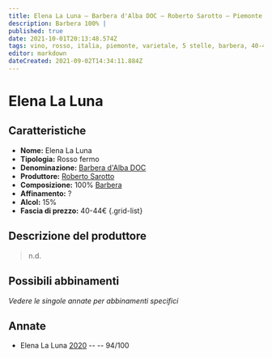 ```yaml
---
title: Elena La Luna – Barbera d'Alba DOC – Roberto Sarotto – Piemonte (IT) – 40-44€ – 5★
description: Barbera 100% | 
published: true
date: 2021-10-01T20:13:48.574Z
tags: vino, rosso, italia, piemonte, varietale, 5 stelle, barbera, 40-44€
editor: markdown
dateCreated: 2021-09-02T14:34:11.884Z
---
```


 # Elena La Luna

## Caratteristiche
- **Nome:** Elena La Luna
- **Tipologia:** Rosso fermo
- **Denominazione:** [Barbera d'Alba DOC](/denominazioni/Italia/Piemonte/DOC/Barbera-d-Alba)
- **Produttore:** [Roberto Sarotto](/produttori/Italia/Piemonte/Roberto-Sarotto)
- **Composizione:** 100% [Barbera](/vitigni/Italia/bacca-nera/barbera)
- **Affinamento:** ?
- **Alcol:** 15%
- **Fascia di prezzo:** 40-44€
{.grid-list}

## Descrizione del produttore

> n.d.

## Possibili abbinamenti
*Vedere le singole annate per abbinamenti specifici*


## Annate

- Elena La Luna [2020](vini/Italia/Piemonte/Roberto-Sarotto/Elena-La-Luna/2020) -- <span class="star-5"></span>  -- 94/100